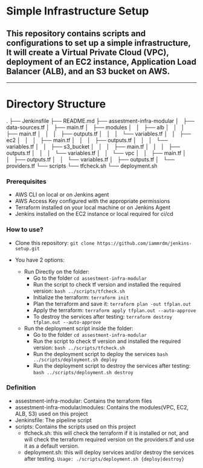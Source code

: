 # Simple Infrastructure Setup
## This repository contains scripts and configurations to set up a simple infrastructure, It will create a Virtual Private Cloud (VPC), deployment of an EC2 instance, Application Load Balancer (ALB), and an S3 bucket on AWS.

---
# Directory Structure
.
├── Jenkinsfile
├── README.md
├── assestment-infra-modular
│   ├── data-sources.tf
│   ├── main.tf
│   ├── modules
│   │   ├── alb
│   │   │   ├── main.tf
│   │   │   ├── outputs.tf
│   │   │   └── variables.tf
│   │   ├── ec2
│   │   │   ├── main.tf
│   │   │   ├── outputs.tf
│   │   │   └── variables.tf
│   │   ├── s3_bucket
│   │   │   ├── main.tf
│   │   │   ├── outputs.tf
│   │   │   └── variables.tf
│   │   └── vpc
│   │       ├── main.tf
│   │       ├── outputs.tf
│   │       └── variables.tf
│   ├── outputs.tf
│   └── providers.tf
└── scripts
    └── tfcheck.sh
    └── deployment.sh

### Prerequisites
- AWS CLI on local or on Jenkins agent
- AWS Access Key configured with the appropriate permissions
- Terraform installed on your local machine or on Jenkins Agent
- Jenkins installed on the EC2 instance or local required for ci/cd

### How to use?

- Clone this repository: 
`git clone https://github.com/iammrdm/jenkins-setup.git` 

- You have 2 options:
    - Run Directly on the folder:
        - Go to the folder `cd assestment-infra-modular`
        - Run the script to check tf version and installed the required version: `bash ../scripts/tfcheck.sh`
        - Initialize the terraform: `terraform init`
        - Plan the terraform and save it: `terraform plan -out tfplan.out`
        - Apply the terraform: `terraform apply tfplan.out --auto-approve`
        - To destroy the services after testing: `terraform destroy tfplan.out --auto-approve`
    - Run the deployment script inside the folder:
        - Go to the folder `cd assestment-infra-modular`
        - Run the script to check tf version and installed the required version: `bash ../scripts/tfcheck.sh`
        - Run the deployment script to deploy the services `bash ../scripts/deployment.sh deploy`
        - Run the deployment script to destroy the services after testing:  `bash ../scripts/deployment.sh destroy`

### Definition
- assestment-infra-modular: Contains the terraform files
- assestment-infra-modular/modules: Contains the modules(VPC, EC2, ALB, S3) used on this project
- Jenkinsfile: The pipeline script
- scripts: Contains the scripts used on this project
    - tfcheck.sh: this will check the terraform if it is installed or not, and will check the terraform required version on the providers.tf and use it as a default version.
    - deployment.sh: this will deploy services and/or destroy the services after testing. `Usage: ./scripts/deployment.sh {deploy|destroy}`